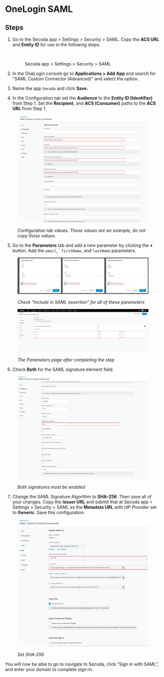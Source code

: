 # OneLogin SAML

## Steps

1.  Go to the Secoda app > Settings > Security > SAML. Copy the **ACS URL** and **Entity ID** for use in the following steps.

    <figure><img src="../.gitbook/assets/Screenshot 2025-04-23 at 10.43.53 AM (6).png" alt=""><figcaption><p>Secoda app > Settings > Security > SAML</p></figcaption></figure>
2. In the OneLogin console go to **Applications > Add App** and search for "SAML Custom Connector (Advanced)" and select the option.
3. Name the app `Secoda` and click **Save.**
4. In the Configuration tab set the **Audience** to the **Entity ID (Identifier)** from Step 1. Set the **Recipient**, and **ACS (Consumer)** paths to the **ACS URL** from Step 1.

<figure><img src="../.gitbook/assets/Group 6.png" alt=""><figcaption><p>Configuration tab values. <em>These values are an example, do not copy these values.</em></p></figcaption></figure>

5. Go to the **Parameters** tab and add a new parameter by clicking the **+** button. Add the `email`, \` `firstName`, and `lastName` parameters.&#x20;

<figure><img src="../.gitbook/assets/Group 9.png" alt=""><figcaption><p><em>Check "Include in SAML assertion" for all of these parameters</em></p></figcaption></figure>

<figure><img src="../.gitbook/assets/Group 5 (1).png" alt=""><figcaption><p><em>The Parameters page after completing the step</em></p></figcaption></figure>

6. Check **Both** for the SAML signature element field.

<figure><img src="../.gitbook/assets/Group 7.png" alt=""><figcaption><p><em>Both signatures must be enabled</em></p></figcaption></figure>

7. Change the SAML Signature Algorithm to **SHA-256**. Then save all of your changes. Copy the **Issuer URL** and submit that at Secoda app > Settings > Security > SAML as the **Metadata URL** with IdP Provider set to **Generic**. Save this configuration.

<figure><img src="../.gitbook/assets/Group 1 (1) (1).png" alt=""><figcaption><p><em>Set SHA-256</em></p></figcaption></figure>

You will now be able to go to navigate to Secoda, click “Sign in with SAML”, and enter your domain to complete sign-in.
